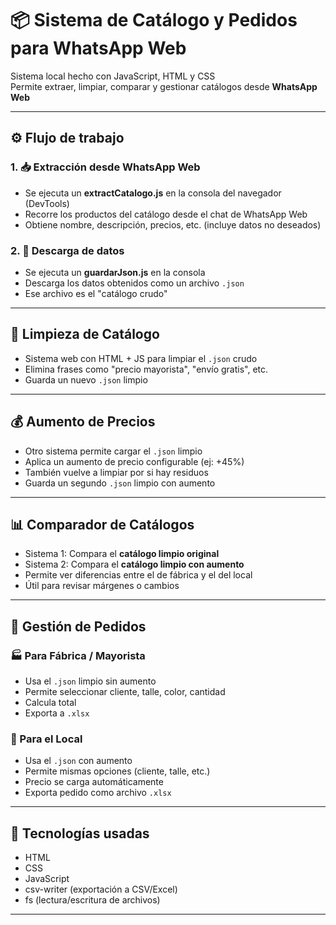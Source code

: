 # 📦 Sistema de Catálogo y Pedidos para WhatsApp Web

Sistema local hecho con JavaScript, HTML y CSS  
Permite extraer, limpiar, comparar y gestionar catálogos desde **WhatsApp Web**

---

## ⚙️ Flujo de trabajo

### 1. 📥 Extracción desde WhatsApp Web

- Se ejecuta un **extractCatalogo.js** en la consola del navegador (DevTools)
- Recorre los productos del catálogo desde el chat de WhatsApp Web
- Obtiene nombre, descripción, precios, etc. (incluye datos no deseados)

### 2. 🧾 Descarga de datos

- Se ejecuta un **guardarJson.js** en la consola
- Descarga los datos obtenidos como un archivo `.json`
- Ese archivo es el "catálogo crudo"

---

## 🧹 Limpieza de Catálogo

- Sistema web con HTML + JS para limpiar el `.json` crudo
- Elimina frases como "precio mayorista", "envío gratis", etc.
- Guarda un nuevo `.json` limpio

---

## 💰 Aumento de Precios

- Otro sistema permite cargar el `.json` limpio
- Aplica un aumento de precio configurable (ej: +45%)
- También vuelve a limpiar por si hay residuos
- Guarda un segundo `.json` limpio con aumento

---

## 📊 Comparador de Catálogos

- Sistema 1: Compara el **catálogo limpio original**
- Sistema 2: Compara el **catálogo limpio con aumento**
- Permite ver diferencias entre el de fábrica y el del local
- Útil para revisar márgenes o cambios

---

## 📝 Gestión de Pedidos

### 🏭 Para Fábrica / Mayorista
- Usa el `.json` limpio sin aumento
- Permite seleccionar cliente, talle, color, cantidad
- Calcula total
- Exporta a `.xlsx`

### 🏬 Para el Local
- Usa el `.json` con aumento
- Permite mismas opciones (cliente, talle, etc.)
- Precio se carga automáticamente
- Exporta pedido como archivo `.xlsx`

---

## 🧱 Tecnologías usadas

- HTML
- CSS
- JavaScript
- csv-writer (exportación a CSV/Excel)
- fs (lectura/escritura de archivos)

---
